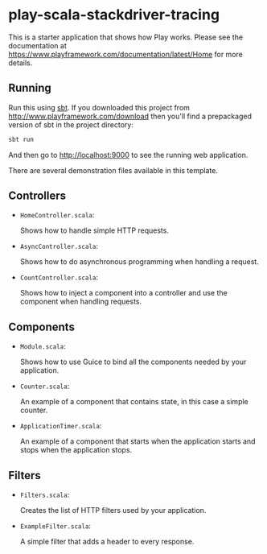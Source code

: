 # play-scala-stackdriver-tracing

This is a starter application that shows how Play works.  Please see the documentation at <https://www.playframework.com/documentation/latest/Home> for more details.

## Running

Run this using [sbt](http://www.scala-sbt.org/).  If you downloaded this project from <http://www.playframework.com/download> then you'll find a prepackaged version of sbt in the project directory:

```bash
sbt run
```

And then go to <http://localhost:9000> to see the running web application.

There are several demonstration files available in this template.

## Controllers

- `HomeController.scala`:

  Shows how to handle simple HTTP requests.

- `AsyncController.scala`:

  Shows how to do asynchronous programming when handling a request.

- `CountController.scala`:

  Shows how to inject a component into a controller and use the component when
  handling requests.

## Components

- `Module.scala`:

  Shows how to use Guice to bind all the components needed by your application.

- `Counter.scala`:

  An example of a component that contains state, in this case a simple counter.

- `ApplicationTimer.scala`:

  An example of a component that starts when the application starts and stops
  when the application stops.

## Filters

- `Filters.scala`:

  Creates the list of HTTP filters used by your application.

- `ExampleFilter.scala`:

  A simple filter that adds a header to every response.
